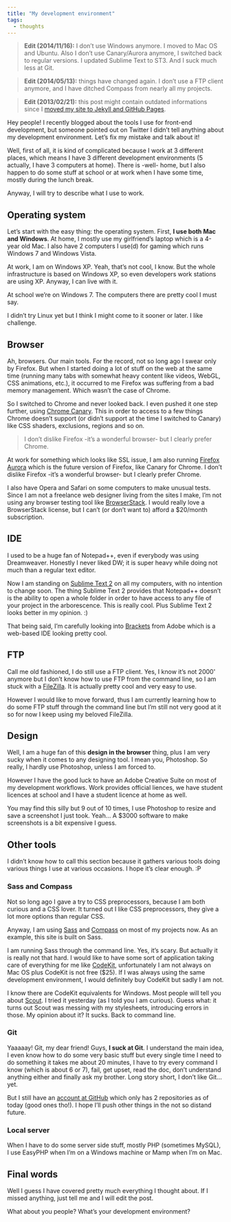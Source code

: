 ```yaml
---
title: "My development environment"
tags:
  - thoughts
---
```


> **Edit (2014/11/16):** I don’t use Windows anymore. I moved to Mac OS and Ubuntu. Also I don’t use Canary/Aurora anymore, I switched back to regular versions. I updated Sublime Text to ST3. And I suck much less at Git.

<!-- -->

> **Edit (2014/05/13):** things have changed again. I don’t use a FTP client anymore, and I have ditched Compass from nearly all my projects.

<!-- -->

> **Edit (2013/02/21):** this post might contain outdated informations since I [moved my site to Jekyll and GitHub Pages](https://hugogiraudel.com/2013/02/21/jekyll/).

Hey people! I recently blogged about the tools I use for front-end development, but someone pointed out on Twitter I didn’t tell anything about my development environment. Let’s fix my mistake and talk about it!

Well, first of all, it is kind of complicated because I work at 3 different places, which means I have 3 different development environments (5 actually, I have 3 computers at home). There is -well- home, but I also happen to do some stuff at school or at work when I have some time, mostly during the lunch break.

Anyway, I will try to describe what I use to work.

## Operating system

Let’s start with the easy thing: the operating system. First, **I use both Mac and Windows**. At home, I mostly use my girlfriend’s laptop which is a 4-year old Mac. I also have 2 computers I use(d) for gaming which runs Windows 7 and Windows Vista.

At work, I am on Windows XP. Yeah, that’s not cool, I know. But the whole infrastructure is based on Windows XP, so even developers work stations are using XP. Anyway, I can live with it.

At school we’re on Windows 7. The computers there are pretty cool I must say.

I didn’t try Linux yet but I think I might come to it sooner or later. I like challenge.

## Browser

Ah, browsers. Our main tools. For the record, not so long ago I swear only by Firefox. But when I started doing a lot of stuff on the web at the same time (running many tabs with somewhat heavy content like videos, WebGL, CSS animations, etc.), it occurred to me Firefox was suffering from a bad memory management. Which wasn’t the case of Chrome.

So I switched to Chrome and never looked back. I even pushed it one step further, using [Chrome Canary](https://www.google.com/intl/en/chrome/browser/canary.html). This in order to access to a few things Chrome doesn’t support (or didn’t support at the time I switched to Canary) like CSS shaders, exclusions, regions and so on.

> I don’t dislike Firefox -it’s a wonderful browser- but I clearly prefer Chrome.

At work for something which looks like SSL issue, I am also running [Firefox Aurora](https://www.mozilla.org/fr/firefox/channel/) which is the future version of Firefox, like Canary for Chrome. I don’t dislike Firefox -it’s a wonderful browser- but I clearly prefer Chrome.

I also have Opera and Safari on some computers to make unusual tests. Since I am not a freelance web designer living from the sites I make, I’m not using any browser testing tool like [BrowserStack](https://www.browserstack.com/). I would really love a BrowserStack license, but I can’t (or don’t want to) afford a $20/month subscription.

## IDE

I used to be a huge fan of Notepad++, even if everybody was using Dreamweaver. Honestly I never liked DW; it is super heavy while doing not much than a regular text editor.

Now I am standing on [Sublime Text 2](http://www.sublimetext.com/2) on all my computers, with no intention to change soon. The thing Sublime Text 2 provides that Notepad++ doesn’t is the ability to open a whole folder in order to have access to any file of your project in the arborescence. This is really cool. Plus Sublime Text 2 looks better in my opinion. :)

That being said, I’m carefully looking into [Brackets](http://brackets.io/) from Adobe which is a web-based IDE looking pretty cool.

## FTP

Call me old fashioned, I do still use a FTP client. Yes, I know it’s not 2000' anymore but I don’t know how to use FTP from the command line, so I am stuck with a [FileZilla](https://filezilla-project.org/). It is actually pretty cool and very easy to use.

However I would like to move forward, thus I am currently learning how to do some FTP stuff through the command line but I’m still not very good at it so for now I keep using my beloved FileZilla.

## Design

Well, I am a huge fan of this **design in the browser** thing, plus I am very sucky when it comes to any designing tool. I mean you, Photoshop. So really, I hardly use Photoshop, unless I am forced to.

However I have the good luck to have an Adobe Creative Suite on most of my development workflows. Work provides official liences, we have student licences at school and I have a student licence at home as well.

You may find this silly but 9 out of 10 times, I use Photoshop to resize and save a screenshot I just took. Yeah… A $3000 software to make screenshots is a bit expensive I guess.

## Other tools

I didn’t know how to call this section because it gathers various tools doing various things I use at various occasions. I hope it’s clear enough. :P

### Sass and Compass

Not so long ago I gave a try to CSS preprocessors, because I am both curious and a CSS lover. It turned out I like CSS preprocessors, they give a lot more options than regular CSS.

Anyway, I am using [Sass](https://sass-lang.com/) and [Compass](https://compass-style.org/) on most of my projects now. As an example, this site is built on Sass.

I am running Sass through the command line. Yes, it’s scary. But actually it is really not that hard. I would like to have some sort of application taking care of everything for me like [CodeKit](https://codekitapp.com/), unfortunately I am not always on Mac OS plus CodeKit is not free ($25). If I was always using the same development environment, I would definitely buy CodeKit but sadly I am not.

I know there are CodeKit equivalents for Windows. Most people will tell you about [Scout](https://mhs.github.io/scout-app/). I tried it yesterday (as I told you I am curious). Guess what: it turns out Scout was messing with my stylesheets, introducing errors in those. My opinion about it? It sucks. Back to command line.

### Git

Yaaaaay! Git, my dear friend! Guys, **I suck at Git**. I understand the main idea, I even know how to do some very basic stuff but every single time I need to do something it takes me about 20 minutes, I have to try every command I know (which is about 6 or 7), fail, get upset, read the doc, don’t understand anything either and finally ask my brother. Long story short, I don’t like Git… yet.

But I still have an [account at GitHub](https://github.com/HugoGiraudel) which only has 2 repositories as of today (good ones tho!). I hope I’ll push other things in the not so distand future.

### Local server

When I have to do some server side stuff, mostly PHP (sometimes MySQL), I use EasyPHP when I’m on a Windows machine or Mamp when I’m on Mac.

## Final words

Well I guess I have covered pretty much everything I thought about. If I missed anything, just tell me and I will edit the post.

What about you people? What’s your development environment?
